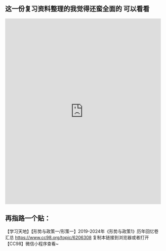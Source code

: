 ## 这一份复习资料整理的我觉得还蛮全面的 可以看看

<iframe 
    src="https://github.com/lfp1111/flip-/blob/master/flip-/docs/xc/121.pdf" 
    width="100%" 
    height="600px" 
    frameborder="0"
></iframe>



## 再指路一个贴：
【学习天地】【形势与政策一/形策一】2019-2024年《形势与政策1》历年回忆卷汇总 https://www.cc98.org/topic/6206308 复制本链接到浏览器或者打开【CC98】微信小程序查看~